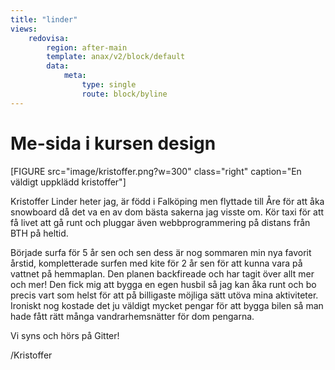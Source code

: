 ```yaml
---
title: "linder"
views:
    redovisa:
        region: after-main
        template: anax/v2/block/default
        data:
            meta: 
                type: single
                route: block/byline
---
```

Me-sida i kursen design
=========================

[FIGURE src="image/kristoffer.png?w=300" class="right" caption="En väldigt uppklädd kristoffer"]

Kristoffer Linder heter jag, är född i Falköping men flyttade till Åre för att åka snowboard då det va en av dom bästa sakerna jag visste om.
Kör taxi för att få livet att gå runt och pluggar även webbprogrammering på distans från BTH på heltid.

Började surfa för 5 år sen och sen dess är nog sommaren min nya favorit årstid, kompletterade surfen med kite för 2 år sen för att kunna vara på vattnet på hemmaplan.
Den planen backfireade och har tagit över allt mer och mer! Den fick mig att bygga en egen husbil så jag kan åka runt och bo precis vart som helst för att på billigaste möjliga sätt utöva mina aktiviteter. Ironiskt nog kostade det ju väldigt mycket pengar för att bygga bilen så man hade fått rätt många vandrarhemsnätter för dom pengarna.

Vi syns och hörs på Gitter!

/Kristoffer
